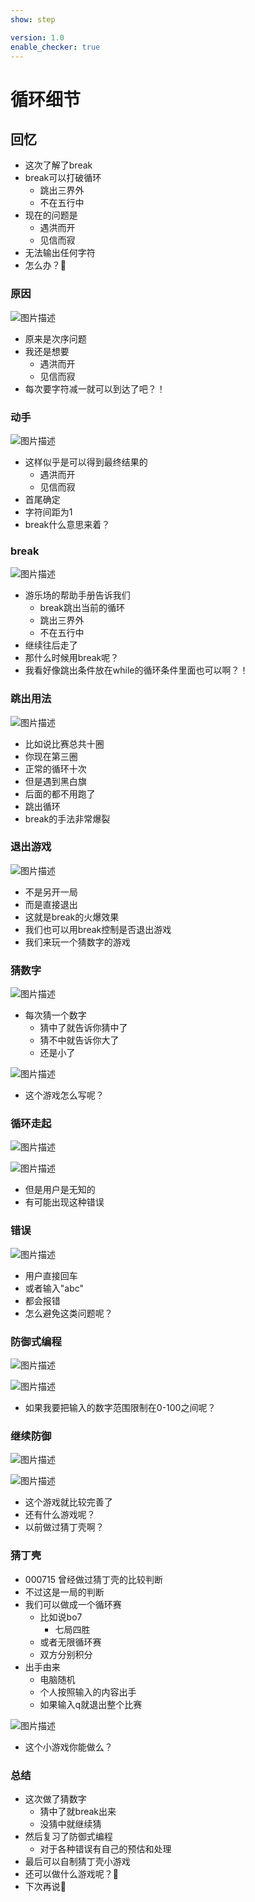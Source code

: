 ```yaml
---
show: step

version: 1.0
enable_checker: true
---
```


# 循环细节
## 回忆
- 这次了解了break
- break可以打破循环
	- 跳出三界外
	- 不在五行中
- 现在的问题是
	- 遇洪而开
	- 见信而寂
- 无法输出任何字符
- 怎么办？🤔

### 原因

![图片描述](https://doc.shiyanlou.com/courses/uid1190679-20211005-1633439264382)

- 原来是次序问题
- 我还是想要
	- 遇洪而开
	- 见信而寂
- 每次要字符减一就可以到达了吧？！

### 动手

![图片描述](https://doc.shiyanlou.com/courses/uid1190679-20211005-1633439574229)

- 这样似乎是可以得到最终结果的
	- 遇洪而开
	- 见信而寂
- 首尾确定
- 字符间距为1
- break什么意思来着？

### break

![图片描述](https://doc.shiyanlou.com/courses/uid1190679-20211005-1633439693252)

- 游乐场的帮助手册告诉我们
	- break跳出当前的循环
	- 跳出三界外
	- 不在五行中
- 继续往后走了
- 那什么时候用break呢？
- 我看好像跳出条件放在while的循环条件里面也可以啊？！

### 跳出用法

![图片描述](https://doc.shiyanlou.com/courses/uid1190679-20211005-1633440033148)

- 比如说比赛总共十圈
- 你现在第三圈
- 正常的循环十次
- 但是遇到黑白旗
- 后面的都不用跑了
- 跳出循环
- break的手法非常爆裂

### 退出游戏

![图片描述](https://doc.shiyanlou.com/courses/uid1190679-20211005-1633440987789)

- 不是另开一局
- 而是直接退出
- 这就是break的火爆效果
- 我们也可以用break控制是否退出游戏
- 我们来玩一个猜数字的游戏

### 猜数字

![图片描述](https://doc.shiyanlou.com/courses/uid1190679-20211005-1633442463717)

- 每次猜一个数字
	- 猜中了就告诉你猜中了
	- 猜不中就告诉你大了
	- 还是小了

![图片描述](https://doc.shiyanlou.com/courses/uid1190679-20211005-1633442480138)

- 这个游戏怎么写呢？

### 循环走起

![图片描述](https://doc.shiyanlou.com/courses/uid1190679-20211005-1633443205828)

![图片描述](https://doc.shiyanlou.com/courses/uid1190679-20211005-1633443234310)

- 但是用户是无知的
- 有可能出现这种错误

### 错误

![图片描述](https://doc.shiyanlou.com/courses/uid1190679-20211005-1633443286317)

- 用户直接回车
- 或者输入"abc"
- 都会报错
- 怎么避免这类问题呢？

### 防御式编程

![图片描述](https://doc.shiyanlou.com/courses/uid1190679-20211005-1633443886356)

![图片描述](https://doc.shiyanlou.com/courses/uid1190679-20211005-1633443896189)

- 如果我要把输入的数字范围限制在0-100之间呢？

### 继续防御

![图片描述](https://doc.shiyanlou.com/courses/uid1190679-20211005-1633444124226)

![图片描述](https://doc.shiyanlou.com/courses/uid1190679-20211005-1633444131493)

- 这个游戏就比较完善了
- 还有什么游戏呢？
- 以前做过猜丁壳啊？

### 猜丁壳

- 000715 曾经做过猜丁壳的比较判断
- 不过这是一局的判断
- 我们可以做成一个循环赛
	- 比如说bo7
		- 七局四胜
	- 或者无限循环赛
	- 双方分别积分
- 出手由来
	- 电脑随机
	- 个人按照输入的内容出手
	- 如果输入q就退出整个比赛

![图片描述](https://doc.shiyanlou.com/courses/uid1190679-20210919-1632057911165)

- 这个小游戏你能做么？

### 总结 
- 这次做了猜数字
	- 猜中了就break出来
	- 没猜中就继续猜
- 然后复习了防御式编程
	- 对于各种错误有自己的预估和处理
- 最后可以自制猜丁壳小游戏
- 还可以做什么游戏呢？🤔
- 下次再说👋